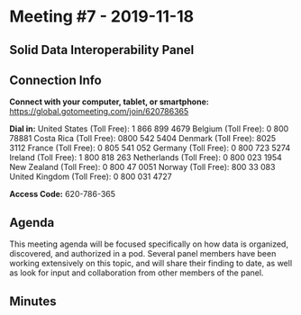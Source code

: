 # Meeting #7 - 2019-11-18
## Solid Data Interoperability Panel

## Connection Info
__Connect with your computer, tablet, or smartphone:__
https://global.gotomeeting.com/join/620786365

__Dial in:__
United States (Toll Free): 1 866 899 4679
Belgium (Toll Free): 0 800 78881
Costa Rica (Toll Free): 0800 542 5404
Denmark (Toll Free): 8025 3112
France (Toll Free): 0 805 541 052
Germany (Toll Free): 0 800 723 5274
Ireland (Toll Free): 1 800 818 263
Netherlands (Toll Free): 0 800 023 1954
New Zealand (Toll Free): 0 800 47 0051
Norway (Toll Free): 800 33 083
United Kingdom (Toll Free): 0 800 031 4727

__Access Code:__ 620-786-365

## Agenda

This meeting agenda will be focused specifically on how data is organized, discovered, and authorized in a pod. Several panel members have been working extensively on this topic, and will share their finding to date, as well as look for input and collaboration from other members of the panel.

## Minutes
